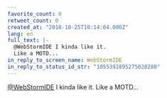 ```yaml
---
favorite_count: 0
retweet_count: 0
created_at: "2018-10-25T10:14:04.000Z"
lang: en
full_text: |-
  @WebStormIDE I kinda like it. 
  Like a MOTD...
in_reply_to_screen_name: WebStormIDE
in_reply_to_status_id_str: "1055392895275020288"
---
```


[@WebStormIDE](https://twitter.com/WebStormIDE) I kinda like it. Like a MOTD...
